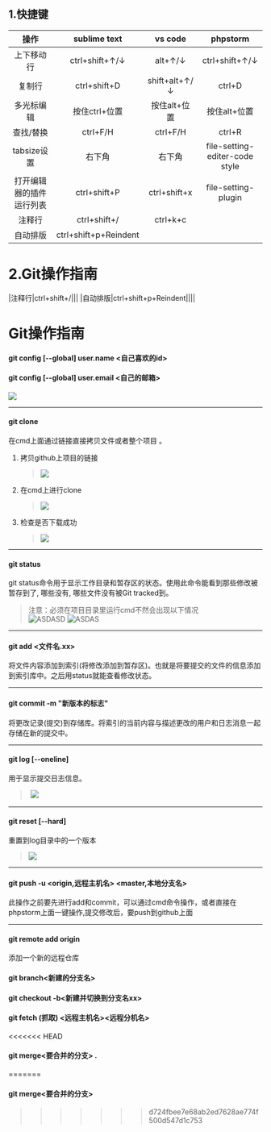 ## 1.快捷键		

|    操作    |  sublime text  |    vs code    |    phpstorm    |
| :--------: | :------------: | :-----------: | :------------: |
| 上下移动行 | ctrl+shift+↑/↓ |    alt+↑/↓    | ctrl+shift+↑/↓ |
|   复制行   |  ctrl+shift+D  | shift+alt+↑/↓ |     ctrl+D     |
|多光标编辑|按住ctrl+位置|按住alt+位置|按住alt+位置|
|查找/替换|ctrl+F/H|ctrl+F/H|ctrl+R|
|tabsize设置|右下角|右下角|file-setting-editer-code style|
|打开编辑器的插件运行列表|ctrl+shift+P|ctrl+shift+x|file-setting-plugin|
|注释行|ctrl+shift+/|ctrl+k+c||
|自动排版|ctrl+shift+p+Reindent|||

# 2.Git操作指南	
|注释行|ctrl+shift+/|||
|自动排版|ctrl+shift+p+Reindent||||

# Git操作指南	
 ####  git config [--global] user.name <自己喜欢的id>
 ####  git config [--global] user.email <自己的邮箱>

![](https://i.loli.net/2019/03/31/5ca01dd656ad8.png)
***
 ####  git clone <url>
  在cmd上面通过链接直接拷贝文件或者整个项目 。
1. 拷贝github上项目的链接

     >![](https://i.loli.net/2019/03/31/5ca02345b8af3.png)
2. 在cmd上进行clone

     >![](https://i.loli.net/2019/03/31/5ca023a838d4f.png)
3. 检查是否下载成功

     >![](https://i.loli.net/2019/03/31/5ca024533d85c.png)    
***
 ####  git status 
git status命令用于显示工作目录和暂存区的状态。使用此命令能看到那些修改被暂存到了, 哪些没有, 哪些文件没有被Git tracked到。
> 注意：必须在项目目录里运行cmd不然会出现以下情况  
> ![ASDASD](https://i.loli.net/2019/03/31/5ca026e9d10fb.png)
> ![ASDAS](https://i.loli.net/2019/03/31/5ca026ea4c03b.png)
***
 #### git add <文件名.xx>
将文件内容添加到索引(将修改添加到暂存区)。也就是将要提交的文件的信息添加到索引库中。之后用status就能查看修改状态。
***
 #### git commit -m "新版本的标志"  
将更改记录(提交)到存储库。将索引的当前内容与描述更改的用户和日志消息一起存储在新的提交中。
****
 #### git log [--oneline]
用于显示提交日志信息。
> ​	![](https://i.loli.net/2019/03/31/5ca0331a3b65c.png)
****
 #### git reset [--hard] <versioncode>
重置到log目录中的一个版本
> ![](https://i.loli.net/2019/03/31/5ca0350850ee5.png)
****
 #### git push -u <origin,远程主机名> <master,本地分支名>
此操作之前要先进行add和commit，可以通过cmd命令操作，或者直接在phpstorm上面一键操作,提交修改后，要push到github上面
****
 #### git remote add origin <url> 
添加一个新的远程仓库
 #### git branch<新建的分支名>
 #### git checkout -b<新建并切换到分支名xx>
 #### git fetch (抓取) <远程主机名><远程分机名>
<<<<<<< HEAD
 #### git merge<要合并的分支>	.				
=======
 #### git merge<要合并的分支>					
>>>>>>> d724fbee7e68ab2ed7628ae774f500d547d1c753
